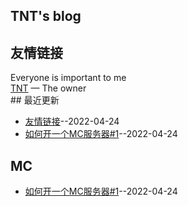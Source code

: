 ## TNT's blog
## 友情链接
Everyone is important to me <br>[TNT](https://space.bilibili.com/476370505) — The owner <br>## 最近更新
- [友情链接](https://github.com/Love-TNT/Blog/issues/2)--2022-04-24
- [如何开一个MC服务器#1](https://github.com/Love-TNT/Blog/issues/1)--2022-04-24
## MC
- [如何开一个MC服务器#1](https://github.com/Love-TNT/Blog/issues/1)--2022-04-24
